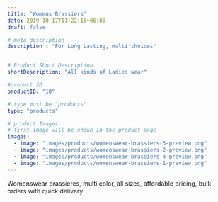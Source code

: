 ```yaml
---
title: "Womens Brassiers"
date: 2019-10-17T11:22:16+06:00
draft: false

# meta description
description : "For Long Lasting, multi choices"


# Product Short Description
shortDescription: "All kinds of Ladies wear"

#product ID
productID: "10"

# type must be "products"
type: "products"

# product Images
# first image will be shown in the product page
images:
  - image: "images/products/womenswear-brassiers-3-preview.png"
  - image: "images/products/womenswear-brassiers-2-preview.png"
  - image: "images/products/womenswear-brassiers-4-preview.png"
  - image: "images/products/womenswear-brassiers-1-preview.png"
---
```


Womenswear brassieres, multi color, all sizes, affordable pricing, bulk orders with quick delivery

